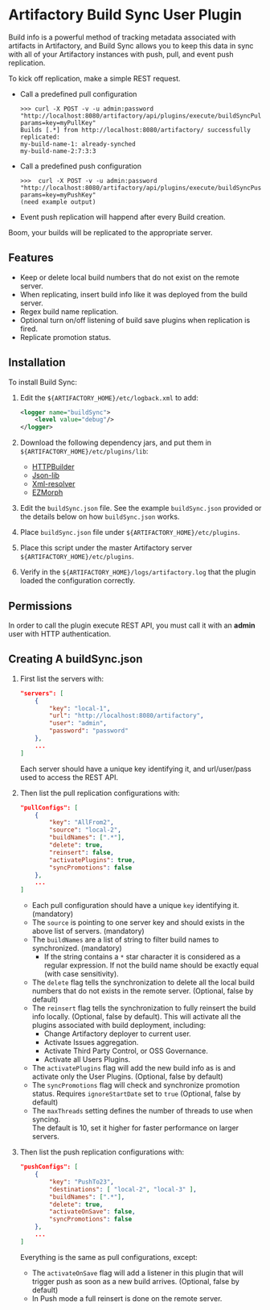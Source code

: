 Artifactory Build Sync User Plugin
==================================

Build info is a powerful method of tracking metadata associated with artifacts
in Artifactory, and Build Sync allows you to keep this data in sync with all of
your Artifactory instances with push, pull, and event push replication.

To kick off replication, make a simple REST request.

- Call a predefined pull configuration

  ```
  >>> curl -X POST -v -u admin:password "http://localhost:8080/artifactory/api/plugins/execute/buildSyncPullConfig?params=key=myPullKey"
  Builds [.*] from http://localhost:8080/artifactory/ successfully replicated:
  my-build-name-1: already-synched
  my-build-name-2:7:3:3
  ```

- Call a predefined push configuration

  ```
  >>>  curl -X POST -v -u admin:password "http://localhost:8080/artifactory/api/plugins/execute/buildSyncPushConfig?params=key=myPushKey"
  (need example output)
  ```

- Event push replication will happend after every Build creation.

Boom, your builds will be replicated to the appropriate server.

Features
--------

- Keep or delete local build numbers that do not exist on the remote server.
- When replicating, insert build info like it was deployed from the build
  server.
- Regex build name replication.
- Optional turn on/off listening of build save plugins when replication is
  fired.
- Replicate promotion status.

Installation
------------

To install Build Sync:

1. Edit the `${ARTIFACTORY_HOME}/etc/logback.xml` to add:

   ```xml
   <logger name="buildSync">
       <level value="debug"/>
   </logger>
   ```

2. Download the following dependency jars, and put them in
   `${ARTIFACTORY_HOME}/etc/plugins/lib`:
   * [HTTPBuilder](https://bintray.com/bintray/jcenter/org.codehaus.groovy.modules.http-builder%3Ahttp-builder/_latestVersion)
   * [Json-lib](https://bintray.com/bintray/jcenter/net.sf.json-lib%3Ajson-lib/_latestVersion)
   * [Xml-resolver](https://bintray.com/bintray/jcenter/xml-resolver%3Axml-resolver/_latestVersion)
   * [EZMorph](https://bintray.com/bintray/jcenter/net.sf.ezmorph%3Aezmorph/_latestVersion)
3. Edit the `buildSync.json` file. See the example `buildSync.json` provided or
   the details below on how `buildSync.json` works.
4. Place `buildSync.json` file under `${ARTIFACTORY_HOME}/etc/plugins`.
5. Place this script under the master Artifactory server
   `${ARTIFACTORY_HOME}/etc/plugins`.
6. Verify in the `${ARTIFACTORY_HOME}/logs/artifactory.log` that the plugin
   loaded the configuration correctly.

Permissions
-----------

In order to call the plugin execute REST API, you must call it with an **admin**
user with HTTP authentication.

Creating A buildSync.json
-------------------------

1. First list the servers with:

   ```json
   "servers": [
       {
           "key": "local-1",
           "url": "http://localhost:8080/artifactory",
           "user": "admin",
           "password": "password"
       },
       ...
   ]
   ```

   Each server should have a unique key identifying it, and url/user/pass used
   to access the REST API.

2. Then list the pull replication configurations with:

   ```json
   "pullConfigs": [
       {
           "key": "AllFrom2",
           "source": "local-2",
           "buildNames": [".*"],
           "delete": true,
           "reinsert": false,
           "activatePlugins": true,
           "syncPromotions": false
       },
       ...
   ]
   ```

   - Each pull configuration should have a unique `key` identifying it.
     (mandatory)
   - The `source` is pointing to one server key and should exists in the above
     list of servers. (mandatory)
   - The `buildNames` are a list of string to filter build names to
     synchronized. (mandatory)
     - If the string contains a `*` star character it is considered as a regular
       expression. If not the build name should be exactly equal (with case
       sensitivity).
   - The `delete` flag tells the synchronization to delete all the local build
     numbers that do not exists in the remote server. (Optional, false by
     default)
   - The `reinsert` flag tells the synchronization to fully reinsert the build
     info locally. (Optional, false by default). This will activate all the
     plugins associated with build deployment, including:
     - Change Artifactory deployer to current user.
     - Activate Issues aggregation.
     - Activate Third Party Control, or OSS Governance.
     - Activate all Users Plugins.
   - The `activatePlugins` flag will add the new build info as is and activate
     only the User Plugins. (Optional, false by default)
   - The `syncPromotions` flag will check and synchronize promotion status. Requires `ignoreStartDate` set to `true`  (Optional, false by default)
   - The `maxThreads` setting defines the number of threads to use when syncing.  
     The default is 10, set it higher for faster performance on larger servers.

3. Then list the push replication configurations with:

   ```json
   "pushConfigs": [
       {
           "key": "PushTo23",
           "destinations": [ "local-2", "local-3" ],
           "buildNames": [".*"],
           "delete": true,
           "activateOnSave": false,
           "syncPromotions": false
       },
       ...
   ]
   ```

   Everything is the same as pull configurations, except:
   - The `activateOnSave` flag will add a listener in this plugin that will trigger push as soon as a new build arrives. (Optional, false by default)   
   - In Push mode a full reinsert is done on the remote server.
